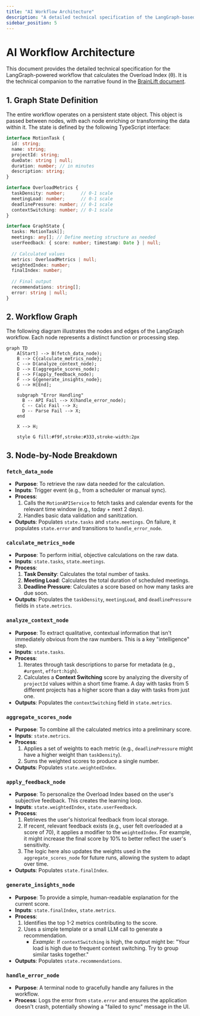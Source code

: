 ```yaml
---
title: "AI Workflow Architecture"
description: "A detailed technical specification of the LangGraph-based workflow for calculating the Overload Index (θ)."
sidebar_position: 5
---
```


# AI Workflow Architecture

This document provides the detailed technical specification for the LangGraph-powered workflow that calculates the Overload Index (θ). It is the technical companion to the narrative found in the [BrainLift document](./brain-lift-1.md).

## 1. Graph State Definition

The entire workflow operates on a persistent state object. This object is passed between nodes, with each node enriching or transforming the data within it. The state is defined by the following TypeScript interface:

```typescript
interface MotionTask {
  id: string;
  name: string;
  projectId: string;
  dueDate: string | null;
  duration: number; // in minutes
  description: string;
}

interface OverloadMetrics {
  taskDensity: number;      // 0-1 scale
  meetingLoad: number;      // 0-1 scale
  deadlinePressure: number; // 0-1 scale
  contextSwitching: number; // 0-1 scale
}

interface GraphState {
  tasks: MotionTask[];
  meetings: any[]; // Define meeting structure as needed
  userFeedback: { score: number; timestamp: Date } | null;
  
  // Calculated values
  metrics: OverloadMetrics | null;
  weightedIndex: number;
  finalIndex: number;
  
  // Final output
  recommendations: string[];
  error: string | null;
}
```

## 2. Workflow Graph

The following diagram illustrates the nodes and edges of the LangGraph workflow. Each node represents a distinct function or processing step.

```mermaid
graph TD
    A[Start] --> B(fetch_data_node);
    B --> C{calculate_metrics_node};
    C --> D(analyze_context_node);
    D --> E(aggregate_scores_node);
    E --> F(apply_feedback_node);
    F --> G{generate_insights_node};
    G --> H[End];

    subgraph "Error Handling"
      B -- API Fail --> X(handle_error_node);
      C -- Calc Fail --> X;
      D -- Parse Fail --> X;
    end
    
    X --> H;

    style G fill:#f9f,stroke:#333,stroke-width:2px
```

## 3. Node-by-Node Breakdown

### `fetch_data_node`
-   **Purpose**: To retrieve the raw data needed for the calculation.
-   **Inputs**: Trigger event (e.g., from a scheduler or manual sync).
-   **Process**:
    1.  Calls the `MotionAPIService` to fetch tasks and calendar events for the relevant time window (e.g., today + next 2 days).
    2.  Handles basic data validation and sanitization.
-   **Outputs**: Populates `state.tasks` and `state.meetings`. On failure, it populates `state.error` and transitions to `handle_error_node`.

### `calculate_metrics_node`
-   **Purpose**: To perform initial, objective calculations on the raw data.
-   **Inputs**: `state.tasks`, `state.meetings`.
-   **Process**:
    1.  **Task Density**: Calculates the total number of tasks.
    2.  **Meeting Load**: Calculates the total duration of scheduled meetings.
    3.  **Deadline Pressure**: Calculates a score based on how many tasks are due soon.
-   **Outputs**: Populates the `taskDensity`, `meetingLoad`, and `deadlinePressure` fields in `state.metrics`.

### `analyze_context_node`
-   **Purpose**: To extract qualitative, contextual information that isn't immediately obvious from the raw numbers. This is a key "intelligence" step.
-   **Inputs**: `state.tasks`.
-   **Process**:
    1.  Iterates through task descriptions to parse for metadata (e.g., `#urgent`, `effort:high`).
    2.  Calculates a **Context Switching** score by analyzing the diversity of `projectId` values within a short time frame. A day with tasks from 5 different projects has a higher score than a day with tasks from just one.
-   **Outputs**: Populates the `contextSwitching` field in `state.metrics`.

### `aggregate_scores_node`
-   **Purpose**: To combine all the calculated metrics into a preliminary score.
-   **Inputs**: `state.metrics`.
-   **Process**:
    1.  Applies a set of weights to each metric (e.g., `deadlinePressure` might have a higher weight than `taskDensity`).
    2.  Sums the weighted scores to produce a single number.
-   **Outputs**: Populates `state.weightedIndex`.

### `apply_feedback_node`
-   **Purpose**: To personalize the Overload Index based on the user's subjective feedback. This creates the learning loop.
-   **Inputs**: `state.weightedIndex`, `state.userFeedback`.
-   **Process**:
    1.  Retrieves the user's historical feedback from local storage.
    2.  If recent, relevant feedback exists (e.g., user felt overloaded at a score of 70), it applies a modifier to the `weightedIndex`. For example, it might increase the final score by 10% to better reflect the user's sensitivity.
    3.  The logic here also updates the weights used in the `aggregate_scores_node` for future runs, allowing the system to adapt over time.
-   **Outputs**: Populates `state.finalIndex`.

### `generate_insights_node`
-   **Purpose**: To provide a simple, human-readable explanation for the current score.
-   **Inputs**: `state.finalIndex`, `state.metrics`.
-   **Process**:
    1.  Identifies the top 1-2 metrics contributing to the score.
    2.  Uses a simple template or a small LLM call to generate a recommendation.
        -   *Example*: If `contextSwitching` is high, the output might be: "Your load is high due to frequent context switching. Try to group similar tasks together."
-   **Outputs**: Populates `state.recommendations`.

### `handle_error_node`
-   **Purpose**: A terminal node to gracefully handle any failures in the workflow.
-   **Process**: Logs the error from `state.error` and ensures the application doesn't crash, potentially showing a "failed to sync" message in the UI. 